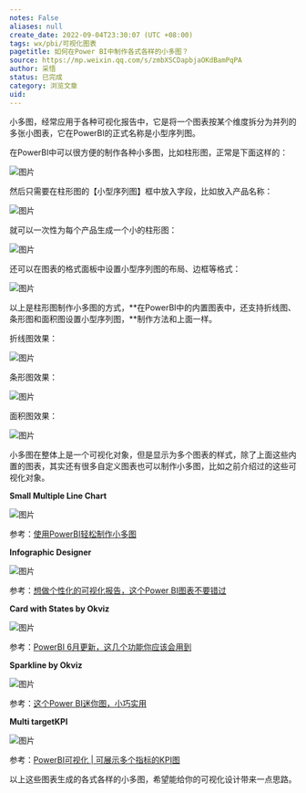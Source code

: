 ```yaml
---
notes: False
aliases: null
create_date: 2022-09-04T23:30:07 (UTC +08:00)
tags: wx/pbi/可视化图表
pagetitle: 如何在Power BI中制作各式各样的小多图？
source: https://mp.weixin.qq.com/s/zmbXSCDapbjaOKdBamPqPA
author: 采悟
status: 已完成
category: 浏览文章
uid: 
---
```


小多图，经常应用于各种可视化报告中，它是将一个图表按某个维度拆分为并列的多张小图表，它在PowerBI的正式名称是小型序列图。

在PowerBI中可以很方便的制作各种小多图，比如柱形图，正常是下面这样的：

![图片](https://mmbiz.qpic.cn/mmbiz_png/aHEbZtANQJOUvYa39GTLBCwRRdav9JyqBPqy2orlSzO9YoGQuyJxWpkUcsB5ZjAX9GUbEpd2lOD49Iibzw48icWA/640?wx_fmt=png&wxfrom=5&wx_lazy=1&wx_co=1)

然后只需要在柱形图的【小型序列图】框中放入字段，比如放入产品名称：

![图片](https://mmbiz.qpic.cn/mmbiz_png/aHEbZtANQJOUvYa39GTLBCwRRdav9Jyqb8Sphe8NzUYricQNkrq8uHwo1YEqgFEBVAWOb1rErKiclqSam9jrXZSQ/640?wx_fmt=png&wxfrom=5&wx_lazy=1&wx_co=1)

就可以一次性为每个产品生成一个小的柱形图：

![图片](https://mmbiz.qpic.cn/mmbiz_png/aHEbZtANQJOUvYa39GTLBCwRRdav9JyqyIZVoK2Ry1Gry3jWpBAsHOL2AH3DKNwxalktme2VbdBiaPk5eO1RWicg/640?wx_fmt=png&wxfrom=5&wx_lazy=1&wx_co=1)

还可以在图表的格式面板中设置小型序列图的布局、边框等格式：

![图片](https://mmbiz.qpic.cn/mmbiz_png/aHEbZtANQJOUvYa39GTLBCwRRdav9JyqHImQPUBtkkfC8icpeoxlTu1vmTDvbKsta0zraHgibS0UQVWN4v8cJFoQ/640?wx_fmt=png&wxfrom=5&wx_lazy=1&wx_co=1)

以上是柱形图制作小多图的方式，**在PowerBI中的内置图表中，还支持折线图、条形图和面积图设置小型序列图，**制作方法和上面一样。

折线图效果：

![图片](https://mmbiz.qpic.cn/mmbiz_png/aHEbZtANQJOUvYa39GTLBCwRRdav9Jyqwd8bq6vr8sen1DCO4zPuuV10XBNw1Un6qlp45sABAfxI9zMXWMUhOA/640?wx_fmt=png&wxfrom=5&wx_lazy=1&wx_co=1)

条形图效果：

![图片](https://mmbiz.qpic.cn/mmbiz_png/aHEbZtANQJOUvYa39GTLBCwRRdav9JyqhUhF5s77iaiaS2NUMY2L52pQLw9PiaDLiceKorRoOsn037tZqRfTLrVtnA/640?wx_fmt=png&wxfrom=5&wx_lazy=1&wx_co=1)

面积图效果：

![图片](https://mmbiz.qpic.cn/mmbiz_png/aHEbZtANQJOUvYa39GTLBCwRRdav9JyqaicCwEmytQbGVh1iaBnolR0cU4n6NG7XSOCw1SWwPp135t3uUgK7aSXQ/640?wx_fmt=png&wxfrom=5&wx_lazy=1&wx_co=1)

小多图在整体上是一个可视化对象，但是显示为多个图表的样式，除了上面这些内置的图表，其实还有很多自定义图表也可以制作小多图，比如之前介绍过的这些可视化对象。

**Small Multiple Line Chart**

![图片](https://mmbiz.qpic.cn/mmbiz_jpg/aHEbZtANQJMp7K0o3HnYvEbDRVkeAGIkG6a5Im5TiaUUJHA8R3GBZgxngleMic74Edvkv3hFTaa7qBLVCPdJsd6A/640?wx_fmt=jpeg&wxfrom=5&wx_lazy=1&wx_co=1)

参考：[使用PowerBI轻松制作小多图](http://mp.weixin.qq.com/s?__biz=MzA4MzQwMjY4MA==&mid=2484070982&idx=1&sn=69385806511a35978dae54e80b114696&chksm=8e0c4091b97bc987ee80ddd37fc1e2ef1d1a7bb7471fa5bd9571b1ef4944d9f42357e596dfc7&scene=21#wechat_redirect)  

**Infographic Designer**

![图片](https://mmbiz.qpic.cn/mmbiz_png/aHEbZtANQJMJicRvR3P1AOxYLEAC63pt1YqIqDOKThnQjV7J295JCXibUASD4KkZZy7ALZn4tXOgD81rmOkOoicoQ/640?wx_fmt=png&wxfrom=5&wx_lazy=1&wx_co=1)

参考：[想做个性化的可视化报告，这个Power BI图表不要错过](http://mp.weixin.qq.com/s?__biz=MzA4MzQwMjY4MA==&mid=2484071159&idx=1&sn=159e2ad86104c9bdb38d00d00aafe819&chksm=8e0c4020b97bc936abbadaeeb4ac0d6bf9b2a2a64ca967ddb88b2f44265202378a10ad5a6fcd&scene=21#wechat_redirect)

**Card with States by Okviz**

![图片](https://mmbiz.qpic.cn/mmbiz_png/aHEbZtANQJMJicRvR3P1AOxYLEAC63pt17OTkO9bt6TqMcxC4d0xibwibGLNECQaVZ75hx5yKKD5dh5icWyzCLm2ZA/640?wx_fmt=png&wxfrom=5&wx_lazy=1&wx_co=1)

参考：[PowerBI 6月更新，这几个功能你应该会用到](http://mp.weixin.qq.com/s?__biz=MzA4MzQwMjY4MA==&mid=2484071678&idx=1&sn=716bbead2c5ccc35cf4b9486257c82db&chksm=8e0c4629b97bcf3fd5cf382f88a6d7af4cd546d0aefe3b61c59c196b975f50aa8c45502ba462&scene=21#wechat_redirect)

**Sparkline by Okviz**

![图片](https://mmbiz.qpic.cn/mmbiz_png/aHEbZtANQJPZ7PBib8zibWKqdfFhzLWs4VahFRpb4HrlUwUib6rhYdjoFleEEus3RicNJ3I44M8mgc9EMKH1HuxgfA/640?wx_fmt=png&wxfrom=5&wx_lazy=1&wx_co=1)

参考：[这个Power BI迷你图，小巧实用](http://mp.weixin.qq.com/s?__biz=MzA4MzQwMjY4MA==&mid=2484072525&idx=1&sn=4357859fdad3c3f7046163e3669c61ad&chksm=8e0c5a9ab97bd38c9aee957c4a56beba70f31d4d52a66302606a2504303e6408fa5afd603706&scene=21#wechat_redirect)  

**Multi targetKPI**

![图片](https://mmbiz.qpic.cn/mmbiz_png/aHEbZtANQJOuIuSxDjVKtPIjibMQ4RUbJcAKfPQkaPibfYjRLWXf5NibNkRGO0eoVqwj9pcVo8MxHjCHV5iaCFdtiaw/640?wx_fmt=png&wxfrom=5&wx_lazy=1&wx_co=1)

参考：[PowerBI可视化 | 可展示多个指标的KPI图](http://mp.weixin.qq.com/s?__biz=MzA4MzQwMjY4MA==&mid=2484081418&idx=1&sn=5a9f4d641a76420eaf076c9eda5fc048&chksm=8e13b9ddb96430cb894bfc03ed66c43e8b71c433296345d0ad540f23451201534b51b3115bf6&scene=21#wechat_redirect)  

以上这些图表生成的各式各样的小多图，希望能给你的可视化设计带来一点思路。


